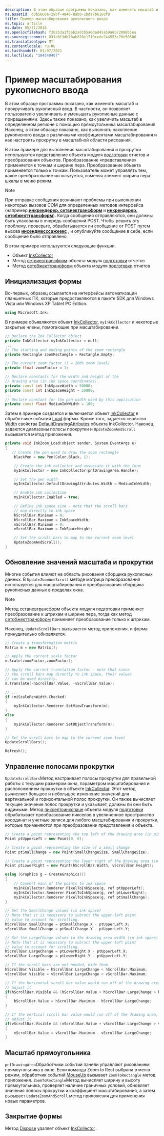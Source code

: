 ```yaml
---
description: В этом образце программы показано, как изменять масштаб и прокручивать рукописный ввод.
ms.assetid: d3b5668a-29bf-4846-8ab0-1bda7b6160f9
title: Пример масштабирования рукописного ввода
ms.topic: article
ms.date: 05/31/2018
ms.openlocfilehash: f20253a3f56b2a03b5a6dad45ab9a8b72090b5ea
ms.sourcegitcommit: 831e8f3db78ab820e1710cede244553c70e50500
ms.translationtype: MT
ms.contentlocale: ru-RU
ms.lasthandoff: 01/07/2021
ms.locfileid: "104540407"
---
```

# <a name="ink-zoom-sample"></a>Пример масштабирования рукописного ввода

В этом образце программы показано, как изменять масштаб и прокручивать рукописный ввод. В частности, он позволяет пользователю увеличивать и уменьшать рукописные данные с приращениями. Здесь также показано, как увеличить масштаб в определенном регионе с помощью прямоугольника масштабирования. Наконец, в этом образце показано, как выполнять накопление рукописного ввода с различными коэффициентами масштабирования и как настроить прокрутку в масштабной области рисования.

В этом примере для выполнения масштабирования и прокрутки используются представление объекта модуля [подготовки](/previous-versions/ms828481(v=msdn.10)) отчетов и преобразования объектов. Преобразование «представление» применяется к точкам и ширине пера. Преобразование объекта применяется только к точкам. Пользователь может управлять тем, какое преобразование используется, изменяя элемент ширина пера шкалы в меню режим.

> [!Note]  
> При отправке сообщения возникают проблемы при выполнении некоторых вызовов COM для определенных методов интерфейса (например,[**инкрендерер. сетвиевтрансформ**](/windows/desktop/api/msinkaut/nf-msinkaut-iinkrenderer-setviewtransform) и [**инкрендерер. сетобжекттрансформ**](/windows/desktop/api/msinkaut/nf-msinkaut-iinkrenderer-setobjecttransform)). Когда сообщения отправляются, они должны быть упакованы в очередь сообщений POST. Чтобы решить эту проблему, проверьте, обрабатывается ли сообщение от POST путем вызова [**инсендмесссажеекс**](/windows/desktop/api/winuser/nf-winuser-insendmessageex) , и опубликуйте сообщение в себе, если сообщение было отправлено.

 

В этом примере используются следующие функции.

-   Объект [InkCollector](/previous-versions/ms583683(v=vs.100))
-   Метод [сетвиевтрансформ](/previous-versions/ms828514(v=msdn.10)) объекта модуля [подготовки](/previous-versions/ms828481(v=msdn.10)) отчетов
-   Метод [сетобжекттрансформ](/previous-versions/ms828513(v=msdn.10)) объекта модуля [подготовки](/previous-versions/ms828481(v=msdn.10)) отчетов

## <a name="initializing-the-form"></a>Инициализация формы

Во-первых, образец ссылается на интерфейсы автоматизации планшетных ПК, которые предоставляются в пакете SDK для Windows Vista или Windows XP Tablet PC Edition.


```C++
using Microsoft.Ink;
```



В примере объявляются объект [InkCollector](/previous-versions/ms583683(v=vs.100)), `myInkCollector` и некоторые закрытые члены, помогающие при масштабировании.


```C++
// Declare the Ink Collector object
private InkCollector myInkCollector = null;
...
// The starting and ending points of the zoom rectangle
private Rectangle zoomRectangle = Rectangle.Empty;

// The current zoom factor (1 = 100% zoom level)
private float zoomFactor = 1;

// Declare constants for the width and height of the 
// drawing area (in ink space coordinates).
private const int InkSpaceWidth = 50000;
private const int InkSpaceHeight = 50000;
...
// Declare constant for the pen width used by this application
private const float MediumInkWidth = 100;
```



Затем в примере создается и включается объект [InkCollector](/previous-versions/ms583683(v=vs.100)) в обработчике событий [Load](/dotnet/api/system.windows.forms.form.load?view=netcore-3.1) формы. Кроме того, задается свойство [Width](/previous-versions/ms837941(v=msdn.10)) свойства [DefaultDrawingAttributes](/previous-versions/ms836500(v=msdn.10)) объекта InkCollector. Наконец, задаются диапазоны полосы прокрутки и `UpdateZoomAndScroll` вызывается метод приложения.


```C++
private void InkZoom_Load(object sender, System.EventArgs e)
{
   // Create the pen used to draw the zoom rectangle
    blackPen = new Pen(Color.Black, 1);

    // Create the ink collector and associate it with the form
    myInkCollector = new InkCollector(pnlDrawingArea.Handle);

    // Set the pen width
    myInkCollector.DefaultDrawingAttributes.Width = MediumInkWidth;

    // Enable ink collection
    myInkCollector.Enabled = true;

    // Define ink space size - note that the scroll bars
    // map directly to ink space
    hScrollBar.Minimum = 0;
    hScrollBar.Maximum = InkSpaceWidth;
    vScrollBar.Minimum = 0;
    vScrollBar.Maximum = InkSpaceHeight;

    // Set the scroll bars to map to the current zoom level
    UpdateZoomAndScroll();
}
```



## <a name="updating-the-zoom-and-scroll-values"></a>Обновление значений масштаба и прокрутки

Многие события влияют на область рисования сборщика рукописных данных. В `UpdateZoomAndScroll` методе матрица преобразования используется для масштабирования и преобразования сборщика рукописных данных в пределах окна.

> [!Note]  
> Метод [сетвиевтрансформ](/previous-versions/ms828514(v=msdn.10)) объекта модуля [подготовки](/previous-versions/ms828481(v=msdn.10)) применяет преобразование к штрихам и ширине пера, тогда как метод [сетобжекттрансформ](/previous-versions/ms828513(v=msdn.10)) применяет преобразование только к штрихам.

 

Наконец, `UpdateScrollBars` вызывается метод приложения, и форма принудительно обновляется.


```C++
// Create a transformation matrix
Matrix m = new Matrix();

// Apply the current scale factor
m.Scale(zoomFactor,zoomFactor);

// Apply the current translation factor - note that since 
// the scroll bars map directly to ink space, their values
// can be used directly.
m.Translate(-hScrollBar.Value, -vScrollBar.Value);

// ...
if (miScalePenWidth.Checked)
{
    myInkCollector.Renderer.SetViewTransform(m);
}
else
{
    myInkCollector.Renderer.SetObjectTransform(m);
}

// Set the scroll bars to map to the current zoom level
UpdateScrollBars();

Refresh();
```



## <a name="managing-the-scroll-bars"></a>Управление полосами прокрутки

`UpdateScrollBars`Метод настраивает полосы прокрутки для правильной работы с текущим размером окна, параметром масштабирования и расположением прокрутки в объекте [InkCollector](/previous-versions/ms583683(v=vs.100)). Этот метод вычисляет большое и небольшое изменение значений для вертикальной и горизонтальной полос прокрутки. Он также вычисляет текущее значение полос прокрутки и указывает, должны ли они быть видимыми. Метод [пикселтоинкспаце](/previous-versions/ms828505(v=msdn.10)) объекта модуля [подготовки](/previous-versions/ms828481(v=msdn.10)) обрабатывает преобразование пикселов в увеличенное пространство координат и учетные записи для любого масштабирования и прокрутки, которые применяются при преобразовании представления и объекта.


```C++
// Create a point representing the top left of the drawing area (in pixels)
Point ptUpperLeft = new Point(0, 0);

// Create a point representing the size of a small change
Point ptSmallChange = new Point(SmallChangeSize, SmallChangeSize);

// Create a point representing the lower right of the drawing area (in pixels)
Point ptLowerRight = new Point(hScrollBar.Width, vScrollBar.Height);

using (Graphics g = CreateGraphics())
{
    // Convert each of the points to ink space
    myInkCollector.Renderer.PixelToInkSpace(g, ref ptUpperLeft);
    myInkCollector.Renderer.PixelToInkSpace(g, ref ptLowerRight);
    myInkCollector.Renderer.PixelToInkSpace(g, ref ptSmallChange);
}

// Set the SmallChange values (in ink space)
// Note that it is necessary to subract the upper-left point
// value to account for scrolling.
hScrollBar.SmallChange = ptSmallChange.X - ptUpperLeft.X;
vScrollBar.SmallChange = ptSmallChange.Y - ptUpperLeft.Y;

// Set the LargeChange values to the drawing area width (in ink space)
// Note that it is necessary to subract the upper-left point
// value to account for scrolling.
hScrollBar.LargeChange = ptLowerRight.X - ptUpperLeft.X;
vScrollBar.LargeChange = ptLowerRight.Y - ptUpperLeft.Y;

// If the scroll bars are not needed, hide them
hScrollBar.Visible = hScrollBar.LargeChange < hScrollBar.Maximum;
vScrollBar.Visible = vScrollBar.LargeChange < vScrollBar.Maximum;

// If the horizontal scroll bar value would run off of the drawing area, 
// adjust it
if(hScrollBar.Visible && (hScrollBar.Value + hScrollBar.LargeChange > hScrollBar.Maximum)) 
{
    hScrollBar.Value = hScrollBar.Maximum - hScrollBar.LargeChange;
}

// If the vertical scroll bar value would run off of the drawing area, 
// adjust it
if(vScrollBar.Visible && (vScrollBar.Value + vScrollBar.LargeChange > vScrollBar.Maximum))
{
    vScrollBar.Value = vScrollBar.Maximum - vScrollBar.LargeChange;
}
```



## <a name="zooming-to-a-rectangle"></a>Масштаб прямоугольника

`pnlDrawingArea`Обработчики событий панели управляют рисованием прямоугольника в окне. Если команда Zoom to Rect выбрана в меню режим, обработчик событий [MouseUp](/previous-versions/ms567618(v=vs.100)) вызывает `ZoomToRectangle` метод приложения. `ZoomToRectangle`Метод вычисляет ширину и высоту прямоугольника, проверяет наличие граничных условий, обновляет значения полосы прокрутки и коэффициент масштабирования, а затем вызывает `UpdateZoomAndScroll` метод приложения для применения новых параметров.

## <a name="closing-the-form"></a>Закрытие формы

Метод [Dispose](/dotnet/api/system.windows.forms.form.dispose?view=netcore-3.1) удаляет объект [InkCollector](/previous-versions/ms583683(v=vs.100)) .

 

 
